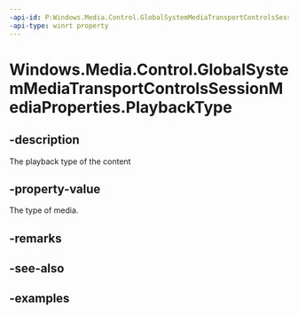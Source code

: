 ```yaml
---
-api-id: P:Windows.Media.Control.GlobalSystemMediaTransportControlsSessionMediaProperties.PlaybackType
-api-type: winrt property
---
```


<!-- Property syntax.
public IReference<MediaPlaybackType> PlaybackType { get; }
-->

# Windows.Media.Control.GlobalSystemMediaTransportControlsSessionMediaProperties.PlaybackType

## -description
The playback type of the content

## -property-value
The type of media.

## -remarks

## -see-also

## -examples

